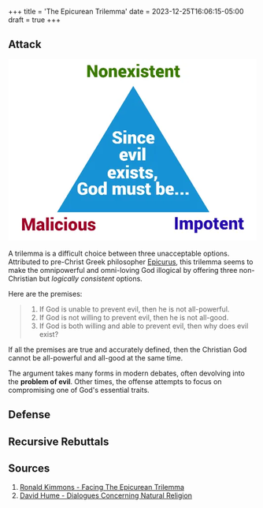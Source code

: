 +++
title = 'The Epicurean Trilemma'
date = 2023-12-25T16:06:15-05:00
draft = true
+++


## Attack

![img name](trilemma.webp)

A trilemma is a difficult choice between three unacceptable options. Attributed to pre-Christ Greek philosopher [Epicurus](https://en.wikipedia.org/wiki/Epicurus), this trilemma seems to make the omnipowerful and omni-loving God illogical by offering three non-Christian but *logically consistent* options.

Here are the premises:

> 1. If God is unable to prevent evil, then he is not all-powerful.
> 2. If God is not willing to prevent evil, then he is not all-good.
> 3. If God is both willing and able to prevent evil, then why does evil exist?

If all the premises are true and accurately defined, then the Christian God cannot be all-powerful and all-good at the same time.

The argument takes many forms in modern debates, often devolving into the **problem of evil**. Other times, the offense attempts to focus on compromising one of God's essential traits.





## Defense

## Recursive Rebuttals

## Sources
1. [Ronald Kimmons - Facing The Epicurean Trilemma](https://medium.com/@ronald_37940/facing-the-epicurean-trilemma-cf0f690a7daf)
2. [David Hume - Dialogues Concerning Natural Religion](https://archive.org/details/bub_gb_E7dbAAAAQAAJ)